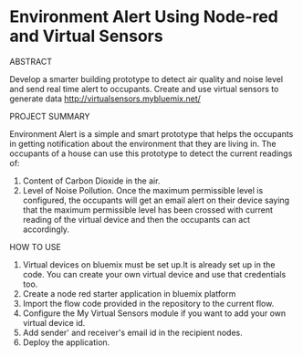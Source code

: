 # Environment Alert Using Node-red and Virtual Sensors

ABSTRACT

Develop a smarter building prototype to detect air quality and noise level and send real time alert to occupants. Create and use virtual sensors to generate data http://virtualsensors.mybluemix.net/ 

PROJECT SUMMARY

Environment Alert is a simple and smart prototype that helps the occupants in getting notification about the environment that they are living in. The occupants of a house can use this prototype to detect the current readings of:
1.	Content of Carbon Dioxide in the air.
2.	Level of Noise Pollution. 
Once the maximum permissible level is configured, the occupants will get an email alert on their device saying that the maximum permissible level has been crossed with current reading of the virtual device and then the occupants can act accordingly. 

HOW TO USE

1. Virtual devices on bluemix must be set up.It is already set up in the code. You can create your own virtual device and use that credentials too.  
2. Create a node red starter application in bluemix platform 
3. Import the flow code provided in the repository to the current flow.
4. Configure the My Virtual Sensors module if you want to add your own virtual device id.
5. Add sender' and receiver's email id in the recipient nodes.
6. Deploy the application.
